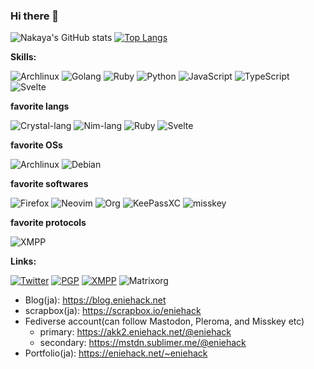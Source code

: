 ### Hi there 👋

![Nakaya's GitHub stats](https://github-readme-stats.vercel.app/api?username=eniehack&show_icons=true&theme=dracula)
[![Top Langs](https://github-readme-stats.vercel.app/api/top-langs/?username=eniehack&layout=compact&exclude_repo=pleroma-docker)](https://github.com/anuraghazra/github-readme-stats)

**Skills:**

![Archlinux](https://img.shields.io/badge/Archlinux-%230088cc.svg?style=flat-square&logo=Arch%20Linux&logoColor=white)
![Golang](https://img.shields.io/badge/Golang-%2300ADD8.svg?style=flat-square&logo=Go&logoColor=white)
![Ruby](https://img.shields.io/badge/Ruby-%23CC342D.svg?style=flat-square&logo=Ruby&logoColor=white)
![Python](https://img.shields.io/badge/Python-%233776AB.svg?style=flat-square&logo=Python&logoColor=white)
![JavaScript](https://img.shields.io/badge/JavaScipt-%23F7DF1E.svg?style=flat-square&logo=JavaScript&logoColor=white)
![TypeScript](https://img.shields.io/badge/TypeScript-%233178C6.svg?style=flat-square&logo=TypeScript&logoColor=white)
![Svelte](https://img.shields.io/badge/Svelte-%23FF3E00.svg?style=flat-square&logo=Svelte&logoColor=white)

**favorite langs**

![Crystal-lang](https://img.shields.io/badge/Crystal-%23777777.svg?style=flat-square&logo=Crystal&logoColor=white)
![Nim-lang](https://img.shields.io/badge/Nim-%23000000.svg?style=flat-square&logo=nim&logoColor=%23FFE953)
![Ruby](https://img.shields.io/badge/Ruby-%23CC342D.svg?style=flat-square&logo=Ruby&logoColor=white)
![Svelte](https://img.shields.io/badge/Svelte-%23FF3E00.svg?style=flat-square&logo=Svelte&logoColor=white)

**favorite OSs**

![Archlinux](https://img.shields.io/badge/Archlinux-%230088cc.svg?style=flat-square&logo=Arch%20Linux&logoColor=white)
![Debian](https://img.shields.io/badge/Debian-%23A81D33.svg?style=flat-square&logo=Debian&logoColor=white)

**favorite softwares**

![Firefox](https://img.shields.io/badge/Firefox-%23000000.svg?style=flat-square&logo=Firefox%20Browser&logoColor=FF7139)
![Neovim](https://img.shields.io/badge/Neovim-%2357A143.svg?style=flat-square&logo=Neovim&logoColor=white)
![Org](https://img.shields.io/badge/org--mode-%2377AA99.svg?style=flat-square&logo=Org&logoColor=white)
![KeePassXC](https://img.shields.io/badge/KeePassXC-%236CAC4D.svg?style=flat-square&logo=KeePassXC&logoColor=white)
![misskey](https://img.shields.io/badge/misskey-%230C1210.svg?style=flat-square&logo=misskey&logoColor=%23A1CA03)

**favorite protocols**

![XMPP](https://img.shields.io/badge/XMPP-%23002B5C.svg?style=flat-square&logo=XMPP&logoColor=white)

**Links:**

[![Twitter](https://img.shields.io/badge/Twitter-eniehack-%231DA1F2.svg?style=flat-square&logo=Twitter&logoColor=white)](https://twitter.com/eniehack)
[![PGP](https://img.shields.io/keybase/pgp/eniehack?style=flat-square)](https://keyoxide.org/6E1005C1115354DF97C80619AE054EAFB2F95E18)
[![XMPP](https://img.shields.io/badge/XMPP-eniehack@jabber.eniehack.net-%23002B5C.svg?style=flat-square&logo=XMPP&logoColor=white)](xmpp:eniehack@jabber.eniehack.net)
![Matrixorg](https://img.shields.io/badge/Matrix-eniehack:matrix.fedibird.com-%23000000.svg?style=flat-square&logo=Matrix&logoColor=white)
* Blog(ja): https://blog.eniehack.net
* scrapbox(ja): https://scrapbox.io/eniehack
* Fediverse account(can follow Mastodon, Pleroma, and Misskey etc)
  * primary: https://akk2.eniehack.net/@eniehack
  * secondary: https://mstdn.sublimer.me/@eniehack
* Portfolio(ja): https://eniehack.net/~eniehack

<!--
**eniehack/eniehack** is a ✨ _special_ ✨ repository because its `README.md` (this file) appears on your GitHub profile.

Here are some ideas to get you started:

- 🔭 I’m currently working on ...
- 🌱 I’m currently learning ...
- 👯 I’m looking to collaborate on ...
- 🤔 I’m looking for help with ...
- 💬 Ask me about ...
- 📫 How to reach me: ...
- 😄 Pronouns: ...
- ⚡ Fun fact: ...
-->
